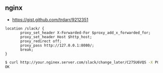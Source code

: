 ## nginx

- https://gist.github.com/trdarr/9212351

~~~
location /slack/ {
       proxy_set_header X-Forwarded-For $proxy_add_x_forwarded_for;
       proxy_set_header Host $http_host;
       proxy_redirect off;
       proxy_pass http://127.0.0.1:8080/;
       break;
}
~~~

~~~bash
$ curl http://your.nginex.server.com/slack/change_later/C275U6VQS -X POST -F "key=value"  
OK
~~~
